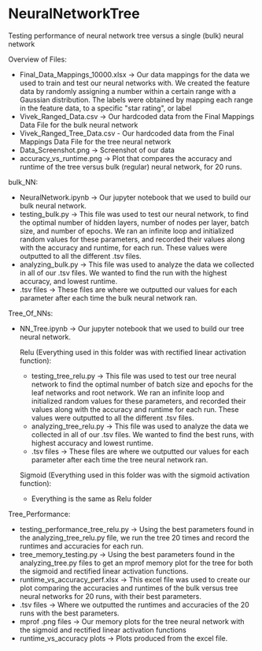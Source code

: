 # NeuralNetworkTree
Testing performance of neural network tree versus a single (bulk) neural network

Overview of Files:

- Final_Data_Mappings_10000.xlsx -> Our data mappings for the data we used to train and test our neural networks with. We created the feature data by randomly assigning a number within a certain range with a Gaussian distribution. The labels were obtained by mapping each range in the feature data, to a specific "star rating", or label
- Vivek_Ranged_Data.csv -> Our hardcoded data from the Final Mappings Data File for the bulk neural network
- Vivek_Ranged_Tree_Data.csv - Our hardcoded data from the Final Mappings Data File for the tree neural network
- Data_Screenshot.png -> Screenshot of our data
- accuracy_vs_runtime.png -> Plot that compares the accuracy and runtime of the tree versus bulk (regular) neural network, for 20 runs.

bulk_NN:
- NeuralNetwork.ipynb -> Our jupyter notebook that we used to build our bulk neural network.
- testing_bulk.py -> This file was used to test our neural network, to find the optimal number of hidden layers, number of nodes per layer, batch size, and number of epochs. We ran an infinite loop and initialized random values for these parameters, and recorded their values along with the accuracy and runtime, for each run. These values were outputted to all the different .tsv files.
- analyzing_bulk.py -> This file was used to analyze the data we collected in all of our .tsv files. We wanted to find the run with the highest accuracy, and lowest runtime.
- .tsv files -> These files are where we outputted our values for each parameter after each time the bulk neural network ran.

Tree_Of_NNs:
- NN_Tree.ipynb -> Our jupyter notebook that we used to build our tree neural network.

  Relu (Everything used in this folder was with rectified linear activation function):
  - testing_tree_relu.py -> This file was used to test our tree neural network to find the optimal number of batch size and epochs for the leaf networks and root network. We ran an infinite loop and initialized random values for these parameters, and recorded their values along with the accuracy and runtime for each run. These values were outputted to all the different .tsv files.
  - analyzing_tree_relu.py -> This file was used to analyze the data we collected in all of our .tsv files. We wanted to find the best runs, with highest accuracy and lowest runtime.
  - .tsv files -> These files are where we outputted our values for each parameter after each time the tree neural network ran.

  Sigmoid (Everything used in this folder was with the sigmoid activation function):
  - Everything is the same as Relu folder

Tree_Performance:
- testing_performance_tree_relu.py -> Using the best parameters found in the analyzing_tree_relu.py file, we run the tree 20 times and record the runtimes and accuracies for each run.
- tree_memory_testing.py -> Using the best parameters found in the analyzing_tree.py files to get an mprof memory plot for the tree for both the sigmoid and rectified linear activation functions.
- runtime_vs_accuracy_perf.xlsx -> This excel file was used to create our plot comparing the accuracies and runtimes of the bulk versus tree neural networks for 20 runs, with their best parameters.
- .tsv files -> Where we outputted the runtimes and accuracies of the 20 runs with the best parameters.
- mprof .png files -> Our memory plots for the tree neural network with the sigmoid and rectified linear activation functions
- runtime_vs_accuracy plots -> Plots produced from the excel file.
